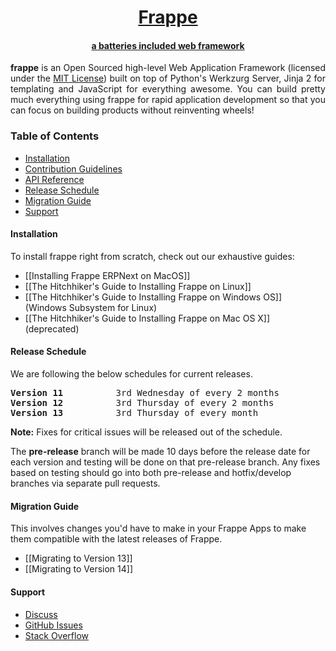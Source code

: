 <div align="center">
   <a href="https://frappe.io">
      <h1>Frappe</h1>
      <h4>a batteries included web framework</h4>
   </a>
</div>

<p align="justify">
<b>frappe</b> is an Open Sourced high-level Web Application Framework (licensed under the <a href="https://github.com/frappe/frappe/blob/develop/LICENSE">MIT License</a>) built on top of Python's Werkzurg Server, Jinja 2 for templating and JavaScript for everything awesome. You can build pretty much everything using frappe for rapid application development so that you can focus on building products without reinventing wheels!
</p>

### Table of Contents
* [Installation](#installation)
* [Contribution Guidelines](https://github.com/frappe/erpnext/wiki/Contribution-Guidelines)
* [API Reference](https://frappeframework.com/docs/user/en/api)
* [Release Schedule](#release-schedule)
* [Migration Guide](#migration-guide)
* [Support](#support)


#### Installation

To install frappe right from scratch, check out our exhaustive guides:
* [[Installing Frappe ERPNext on MacOS]]
* [[The Hitchhiker's Guide to Installing Frappe on Linux]]
* [[The Hitchhiker's Guide to Installing Frappe on Windows OS]] (Windows Subsystem for Linux)
* [[The Hitchhiker's Guide to Installing Frappe on Mac OS X]] (deprecated)

#### Release Schedule

We are following the below schedules for current releases.

<pre>
<b>Version 11</b>          3rd Wednesday of every 2 months
<b>Version 12</b>          3rd Thursday of every 2 months
<b>Version 13</b>          3rd Thursday of every month
</pre>

**Note:** Fixes for critical issues will be released out of the schedule. 

The **pre-release** branch will be made 10 days before the release date for 
each version and testing will be done on that pre-release branch. 
Any fixes based on testing should go into both
pre-release and hotfix/develop branches via separate pull requests.

#### Migration Guide

This involves changes you'd have to make in your Frappe Apps to make them compatible with the latest releases of Frappe.

* [[Migrating to Version 13]]
* [[Migrating to Version 14]]

#### Support
* [Discuss](https://discuss.erpnext.com)
* [GitHub Issues](https://github.com/frappe/frappe/issues)
* [Stack Overflow](https://stackoverflow.com/questions/tagged/frappe)